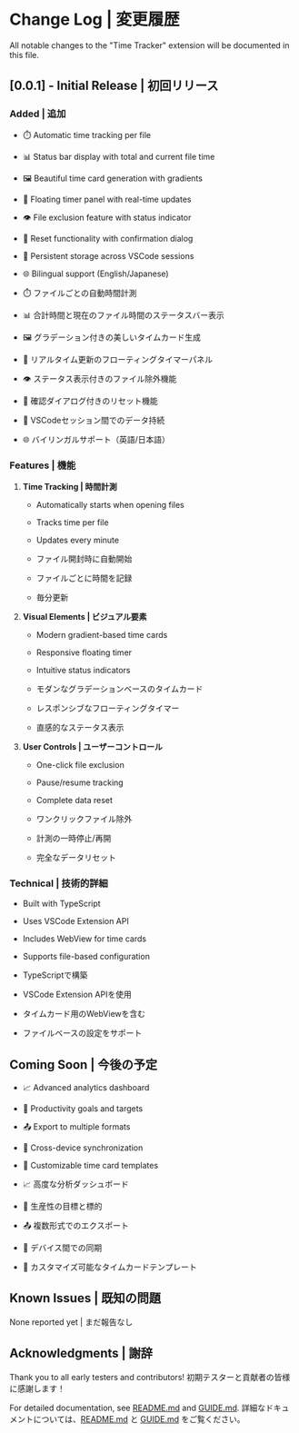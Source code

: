 # Change Log | 変更履歴

All notable changes to the "Time Tracker" extension will be documented in this file.

## [0.0.1] - Initial Release | 初回リリース

### Added | 追加
- ⏱️ Automatic time tracking per file
- 📊 Status bar display with total and current file time
- 🖼️ Beautiful time card generation with gradients
- 🎯 Floating timer panel with real-time updates
- 👁️ File exclusion feature with status indicator
- 🔄 Reset functionality with confirmation dialog
- 💾 Persistent storage across VSCode sessions
- 🌐 Bilingual support (English/Japanese)

- ⏱️ ファイルごとの自動時間計測
- 📊 合計時間と現在のファイル時間のステータスバー表示
- 🖼️ グラデーション付きの美しいタイムカード生成
- 🎯 リアルタイム更新のフローティングタイマーパネル
- 👁️ ステータス表示付きのファイル除外機能
- 🔄 確認ダイアログ付きのリセット機能
- 💾 VSCodeセッション間でのデータ持続
- 🌐 バイリンガルサポート（英語/日本語）

### Features | 機能
1. **Time Tracking | 時間計測**
   - Automatically starts when opening files
   - Tracks time per file
   - Updates every minute
   
   - ファイル開封時に自動開始
   - ファイルごとに時間を記録
   - 毎分更新

2. **Visual Elements | ビジュアル要素**
   - Modern gradient-based time cards
   - Responsive floating timer
   - Intuitive status indicators
   
   - モダンなグラデーションベースのタイムカード
   - レスポンシブなフローティングタイマー
   - 直感的なステータス表示

3. **User Controls | ユーザーコントロール**
   - One-click file exclusion
   - Pause/resume tracking
   - Complete data reset
   
   - ワンクリックファイル除外
   - 計測の一時停止/再開
   - 完全なデータリセット

### Technical | 技術的詳細
- Built with TypeScript
- Uses VSCode Extension API
- Includes WebView for time cards
- Supports file-based configuration

- TypeScriptで構築
- VSCode Extension APIを使用
- タイムカード用のWebViewを含む
- ファイルベースの設定をサポート

## Coming Soon | 今後の予定

- 📈 Advanced analytics dashboard
- 🎯 Productivity goals and targets
- 📤 Export to multiple formats
- 📱 Cross-device synchronization
- 🔧 Customizable time card templates

- 📈 高度な分析ダッシュボード
- 🎯 生産性の目標と標的
- 📤 複数形式でのエクスポート
- 📱 デバイス間での同期
- 🔧 カスタマイズ可能なタイムカードテンプレート

## Known Issues | 既知の問題

None reported yet | まだ報告なし

## Acknowledgments | 謝辞

Thank you to all early testers and contributors!
初期テスターと貢献者の皆様に感謝します！

For detailed documentation, see [README.md](README.md) and [GUIDE.md](GUIDE.md).
詳細なドキュメントについては、[README.md](README.md) と [GUIDE.md](GUIDE.md) をご覧ください。
